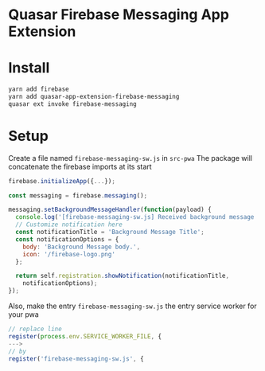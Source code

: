 Quasar Firebase Messaging App Extension
===

# Install
```bash
yarn add firebase
yarn add quasar-app-extension-firebase-messaging
quasar ext invoke firebase-messaging
```

# Setup
Create a file named `firebase-messaging-sw.js` in `src-pwa`
The package will concatenate the firebase imports at its start

```js
firebase.initializeApp({...});

const messaging = firebase.messaging();

messaging.setBackgroundMessageHandler(function(payload) {
  console.log('[firebase-messaging-sw.js] Received background message ', payload);
  // Customize notification here
  const notificationTitle = 'Background Message Title';
  const notificationOptions = {
    body: 'Background Message body.',
    icon: '/firebase-logo.png'
  };

  return self.registration.showNotification(notificationTitle,
    notificationOptions);
});
```

Also, make the entry `firebase-messaging-sw.js` the entry service worker for your pwa
```js
// replace line
register(process.env.SERVICE_WORKER_FILE, {
--->
// by
register('firebase-messaging-sw.js', {
```
